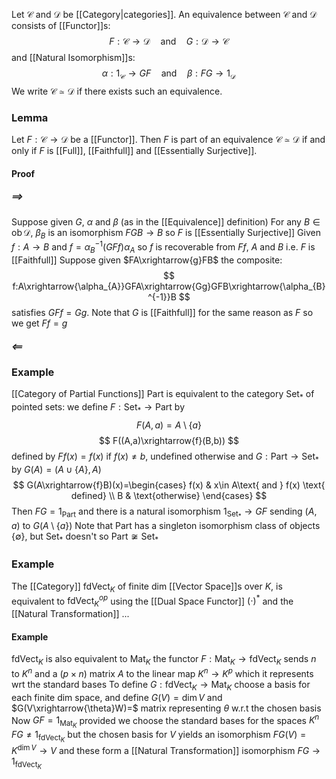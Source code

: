 Let $\mathcal{C}$ and $\mathcal{D}$ be [[Category|categories]].
An equivalence between $\mathcal{C}$ and $\mathcal{D}$ consists of [[Functor]]s:
$$F:\mathcal{C}\to \mathcal{D}\quad %quad
\text{and}\quad %quad
 G:\mathcal{D}\to \mathcal{C}$$
and [[Natural Isomorphism]]s:
$$\alpha:1_{\mathcal{C}}\to GF\quad %quad
 \text{and}\quad %quad
 \beta:FG\to 1_{\mathcal{D}}$$
We write $\mathcal{C}\simeq \mathcal{D}$ if there exists such an equivalence.

### Lemma
Let $F:\mathcal{C}\to \mathcal{D}$ be a [[Functor]].
Then $F$ is part of an equivalence $\mathcal{C}\simeq \mathcal{D}$ 
if and only if
$F$ is [[Full]], [[Faithfull]] and [[Essentially Surjective]].
#### Proof
##### $\implies$
Suppose given $G$, $\alpha$ and $\beta$ (as in the [[Equivalence]] definition)
For any $B\in \operatorname{ob}\mathcal{D}$, 
$\beta_{B}$ is an isomorphism $FGB\to B$ so $F$ is [[Essentially Surjective]]
Given $f:A\to B$ and $f=\alpha_{B}^{-1}(GFf)\alpha_{A}$ 
so $f$ is recoverable from $Ff$, $A$ and $B$
i.e. $F$ is [[Faithfull]]
Suppose given $FA\xrightarrow{g}FB$ the composite:
$$
f:A\xrightarrow{\alpha_{A}}GFA\xrightarrow{Gg}GFB\xrightarrow{\alpha_{B}^{-1}}B
$$
satisfies $GFf=Gg$.
Note that $G$ is [[Faithfull]] for the same reason as $F$ 
so we get $Ff=g$
##### $\impliedby$

### Example
[[Category of Partial Functions]] $\mathrm{Part}$ is equivalent to the category $\mathrm{Set}_{*}$ of pointed sets:
we define $F:\mathrm{Set}_{*}\to \mathrm{Part}$ by
$$
F(A,a)=A\setminus \{ a \} 
$$
$$
F((A,a)\xrightarrow{f}(B,b))
$$
defined by $Ff(x)=f(x)$ if $f(x)\neq b$, undefined otherwise
and $G:\mathrm{Part}\to \mathrm{Set}_{*}$ by $G(A)=(A\cup \{ A \},A)$
$$
G(A\xrightarrow{f}B)(x)=\begin{cases}
f(x) & x\in A\text{ and } f(x) \text{ defined} \\
B  & \text{otherwise}
\end{cases}
$$
Then $FG=1_{\mathrm{Part}}$ and there is a natural isomorphism $1_{\mathrm{Set_{*}}}\to GF$ sending $(A,a)$ to $G(A\setminus \{ a \})$
Note that $\mathrm{Part}$ has a singleton isomorphism class of objects $\{ \emptyset \}$, but $\mathrm{Set}_{*}$ doesn't so $\mathrm{Part}\not\cong \mathrm{Set}_{*}$

### Example
The [[Category]] $\mathrm{fdVect}_{K}$ of finite dim [[Vector Space]]s over $K$,
is equivalent to $\mathrm{fdVect}_{K}^{op}$ using the [[Dual Space Functor]] $(\cdot)^{*}$ and the [[Natural Transformation]] ...
#### Example
$\mathrm{fdVect}_{K}$ is also equivalent to $\mathrm{Mat}_{K}$ 
the functor $F:\mathrm{Mat}_{K}\to \mathrm{fdVect}_{K}$ sends $n$ to $K^{n}$ 
and a $(p\times n)$ matrix $A$ to the linear map $K^{n}\to K^{p}$ which it represents wrt the standard bases
To define $G:\mathrm{fdVect}_{K}\to \mathrm{Mat}_{K}$ choose a basis for each finite dim space,
and define $G(V)=\dim V$ and $G(V\xrightarrow{\theta}W)=$ matrix representing $\theta$ w.r.t the chosen basis
Now $GF=1_{\mathrm{Mat}_{K}}$ provided we choose the standard bases for the spaces $K^{n}$
$FG\neq 1_{\mathrm{fdVect}_{K}}$ but the chosen basis for $V$ yields an isomorphism $FG(V)=K^{\dim V}\to V$
and these form a [[Natural Transformation]] isomorphism $FG\to 1_{\mathrm{fdVect}_{K}}$

